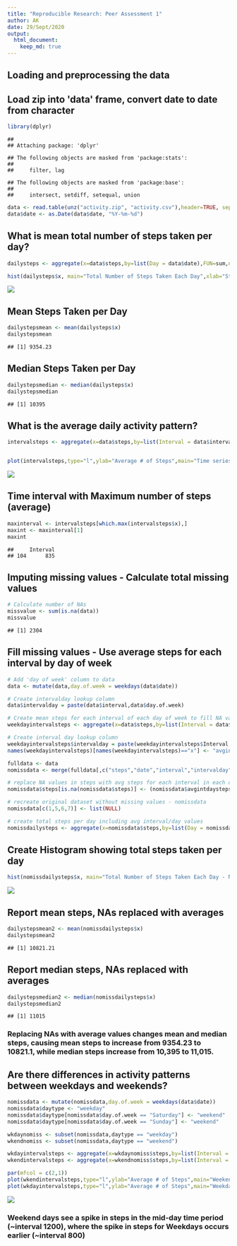 ```yaml
---
title: "Reproducible Research: Peer Assessment 1"
author: AK
date: 29/Sept/2020
output: 
  html_document:
    keep_md: true
---
```



## Loading and preprocessing the data  
## Load zip into 'data' frame, convert date to date from character

```r
library(dplyr)
```

```
## 
## Attaching package: 'dplyr'
```

```
## The following objects are masked from 'package:stats':
## 
##     filter, lag
```

```
## The following objects are masked from 'package:base':
## 
##     intersect, setdiff, setequal, union
```

```r
data <- read.table(unz("activity.zip", "activity.csv"),header=TRUE, sep=",")
data$date <- as.Date(data$date, "%Y-%m-%d")
```

## What is mean total number of steps taken per day?

```r
dailysteps <- aggregate(x=data$steps,by=list(Day = data$date),FUN=sum,na.rm=TRUE,na.action=NULL)

hist(dailysteps$x, main="Total Number of Steps Taken Each Day",xlab="Steps per Day")
```

![](PA1_template_files/figure-html/daily-steps-1.png)<!-- -->

## Mean Steps Taken per Day

```r
dailystepsmean <- mean(dailysteps$x)
dailystepsmean
```

```
## [1] 9354.23
```
## Median Steps Taken per Day

```r
dailystepsmedian <- median(dailysteps$x)
dailystepsmedian
```

```
## [1] 10395
```
## What is the average daily activity pattern?

```r
intervalsteps <- aggregate(x=data$steps,by=list(Interval = data$interval),FUN=mean,na.rm=TRUE,na.action=NULL)


plot(intervalsteps,type="l",ylab="Average # of Steps",main="Time series - Average Steps per Interval")
```

![](PA1_template_files/figure-html/avg-daily-pattern-1.png)<!-- -->

## Time interval with Maximum number of steps (average)

```r
maxinterval <- intervalsteps[which.max(intervalsteps$x),]
maxint <- maxinterval[1]
maxint
```

```
##     Interval
## 104      835
```
## Imputing missing values - Calculate total missing values

```r
# Calculate number of NAs
missvalue <- sum(is.na(data))
missvalue
```

```
## [1] 2304
```

## Fill missing values - Use average steps for each interval by day of week

```r
# Add 'day of week' column to data
data <- mutate(data,day.of.week = weekdays(data$date))

# Create intervalday lookup column
data$intervalday = paste(data$interval,data$day.of.week)

# Create mean steps for each interval of each day of week to fill NA value
weekdayintervalsteps <- aggregate(x=data$steps,by=list(Interval = data$interval, Dayweek = data$day.of.week),FUN=mean,na.rm=TRUE,na.action=NULL)

# Create interval day lookup column
weekdayintervalsteps$intervalday = paste(weekdayintervalsteps$Interval,weekdayintervalsteps$Dayweek)
names(weekdayintervalsteps)[names(weekdayintervalsteps)=="x"] <- "avgintdaysteps"

fulldata <- data
nomissdata <- merge(fulldata[,c("steps","date","interval","intervalday")],weekdayintervalsteps,by="intervalday")

# replace NA values in steps with avg steps for each interval in each day
nomissdata$steps[is.na(nomissdata$steps)] <- (nomissdata$avgintdaysteps[is.na(nomissdata$steps)])

# recreate original dataset without missing values - nomissdata
nomissdata[c(1,5,6,7)] <- list(NULL)

# create total steps per day including avg interval/day values
nomissdailysteps <- aggregate(x=nomissdata$steps,by=list(Day = nomissdata$date),FUN=sum,na.rm=TRUE,na.action=NULL)
```

## Create Histogram showing total steps taken per day

```r
hist(nomissdailysteps$x, main="Total Number of Steps Taken Each Day - NA replaced with mean interval steps by day",xlab="Steps per Day")
```

![](PA1_template_files/figure-html/nomiss-hist-1.png)<!-- -->

## Report mean steps, NAs replaced with averages

```r
dailystepsmean2 <- mean(nomissdailysteps$x)
dailystepsmean2
```

```
## [1] 10821.21
```

## Report median steps, NAs replaced with averages

```r
dailystepsmedian2 <- median(nomissdailysteps$x)
dailystepsmedian2
```

```
## [1] 11015
```
### Replacing NAs with average values changes mean and median steps,  causing mean steps to increase from 9354.23 to 10821.1, while median steps increase from 10,395 to 11,015. 


## Are there differences in activity patterns between weekdays and weekends?

```r
nomissdata <- mutate(nomissdata,day.of.week = weekdays(data$date))
nomissdata$daytype <- "weekday"
nomissdata$daytype[nomissdata$day.of.week == "Saturday"] <- "weekend"
nomissdata$daytype[nomissdata$day.of.week == "Sunday"] <- "weekend"

wkdaynomiss <- subset(nomissdata,daytype == "weekday")
wkendnomiss <- subset(nomissdata,daytype == "weekend")

wkdayintervalsteps <- aggregate(x=wkdaynomiss$steps,by=list(Interval = wkdaynomiss$interval),FUN=mean,na.rm=TRUE,na.action=NULL)
wkendintervalsteps <- aggregate(x=wkendnomiss$steps,by=list(Interval = wkendnomiss$interval),FUN=mean,na.rm=TRUE,na.action=NULL)

par(mfcol = c(2,1))
plot(wkendintervalsteps,type="l",ylab="Average # of Steps",main="Weekend")
plot(wkdayintervalsteps,type="l",ylab="Average # of Steps",main="Weekday")
```

![](PA1_template_files/figure-html/wkday-v-wkend-1.png)<!-- -->

### Weekend days see a spike in steps in the mid-day time period (~interval 1200), where the spike in steps for Weekdays occurs earlier (~interval 800)
